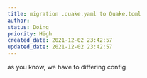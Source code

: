```yaml
---
title: migration .quake.yaml to Quake.toml
author: 
status: Doing
priority: High
created_date: 2021-12-02 23:42:57
updated_date: 2021-12-02 23:42:57
---
```


as you know, we have to differing config

